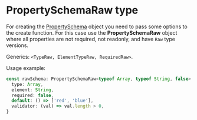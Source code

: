 # PropertySchemaRaw type

For creating the [PropertySchema](./property-schema.md) object you need to pass some options to the create function. For this case use the **PropertySchemaRaw** object where all properties are not required, not readonly, and have `Raw` type versions.

Generics: `<TypeRaw, ElementTypeRaw, RequiredRaw>`.

Usage example:

```typescript
const rawSchema: PropertySchemaRaw<typeof Array, typeof String, false> = {
  type: Array,
  element: String,
  required: false,
  default: () => ['red', 'blue'],
  validator: (val) => val.length > 0,
}
```
